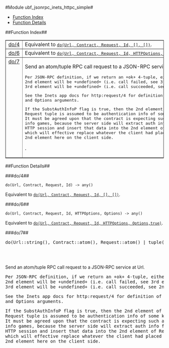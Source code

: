 

#Module ubf_jsonrpc_inets_httpc_simple#
* [Function Index](#index)
* [Function Details](#functions)




<a name="index"></a>

##Function Index##


<table width="100%" border="1" cellspacing="0" cellpadding="2" summary="function index"><tr><td valign="top"><a href="#do-4">do/4</a></td><td>Equivalent to <a href="#do-6"><tt>do(Url, Contract, Request, Id, [], [])</tt></a>.</td></tr><tr><td valign="top"><a href="#do-6">do/6</a></td><td>Equivalent to <a href="#do-7"><tt>do(Url, Contract, Request, Id, HTTPOptions, Options,
true)</tt></a>.</td></tr><tr><td valign="top"><a href="#do-7">do/7</a></td><td><p>Send an atom/tuple RPC call request to a JSON-RPC service at Url.</p>


<pre><tt>Per JSON-RPC definition, if we return an +ok+ 4-tuple, either the
2nd element will be +undefined+ (i.e. call failed, see 3rd element) or the
3rd element will be +undefined+ (i.e. call succeeded, see 2nd element).</tt></pre>



<pre><tt>See the Inets app docs for http:request/4 for definition of HTTPOptions
and Options arguments.</tt></pre>



<pre><tt>If the SubstAuthInfoP flag is true, then the 2nd element of the
Request tuple is assumed to be authentication info of some kind.
It must be agreed upon that the contract is expecting such auth
info games, because the server side will extract auth info from the
HTTP session and insert that data into the 2nd element of Request,
which will effective replace whatever the client had placed in the
2nd element here on the client side.</tt></pre>
.</td></tr></table>


<a name="functions"></a>

##Function Details##

<a name="do-4"></a>

###do/4##




`do(Url, Contract, Request, Id) -> any()`



Equivalent to [`do(Url, Contract, Request, Id, [], [])`](#do-6).<a name="do-6"></a>

###do/6##




`do(Url, Contract, Request, Id, HTTPOptions, Options) -> any()`



Equivalent to [`do(Url, Contract, Request, Id, HTTPOptions, Options,true)`](#do-7).<a name="do-7"></a>

###do/7##




<pre>do(Url::string(), Contract::atom(), Request::atom() | tuple(), Id::string(), HTTPOptions::<a href="#type-proplist">proplist()</a>, Options::<a href="#type-proplist">proplist()</a>, SubstAuthInfoP::bool()) -> {ok, term() | undefined, term() | undefined, string()} | {error, term()}</pre>
<br></br>




<p>Send an atom/tuple RPC call request to a JSON-RPC service at Url.</p>


<pre><tt>Per JSON-RPC definition, if we return an +ok+ 4-tuple, either the
2nd element will be +undefined+ (i.e. call failed, see 3rd element) or the
3rd element will be +undefined+ (i.e. call succeeded, see 2nd element).</tt></pre>



<pre><tt>See the Inets app docs for http:request/4 for definition of HTTPOptions
and Options arguments.</tt></pre>



<pre><tt>If the SubstAuthInfoP flag is true, then the 2nd element of the
Request tuple is assumed to be authentication info of some kind.
It must be agreed upon that the contract is expecting such auth
info games, because the server side will extract auth info from the
HTTP session and insert that data into the 2nd element of Request,
which will effective replace whatever the client had placed in the
2nd element here on the client side.</tt></pre>

